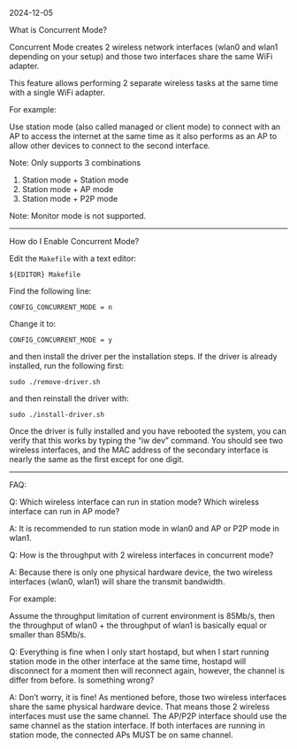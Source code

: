 2024-12-05

What is Concurrent Mode?

Concurrent Mode creates 2 wireless network interfaces (wlan0 and wlan1
depending on your setup) and those two interfaces share the same WiFi
adapter.

This feature allows performing 2 separate wireless tasks at the same
time with a single WiFi adapter.

For example:

Use station mode (also called managed or client mode) to connect with an
AP to access the internet at the same time as it also performs as an AP
to allow other devices to connect to the second interface.

Note: Only supports 3 combinations

1. Station mode + Station mode
2. Station mode + AP mode
3. Station mode + P2P mode

Note: Monitor mode is not supported.

-----

How do I Enable Concurrent Mode?

Edit the `Makefile` with a text editor:

```
${EDITOR} Makefile
```

Find the following line:

```
CONFIG_CONCURRENT_MODE = n
```

Change it to: 

```
CONFIG_CONCURRENT_MODE = y
```

and then install the driver per the installation steps. If
the driver is already installed, run the following first:

```
sudo ./remove-driver.sh
```
and then reinstall the driver with:

```
sudo ./install-driver.sh
```

Once the driver is fully installed and you have rebooted the system, you
can verify that this works by typing the “iw dev” command. You should
see two wireless interfaces, and the MAC address of the secondary
interface is nearly the same as the first except for one digit.

-----

FAQ:

Q: Which wireless interface can run in station mode? Which
wireless interface can run in AP mode?

A: It is recommended to run station mode in wlan0 and AP or P2P mode in
wlan1.

Q: How is the throughput with 2 wireless interfaces in concurrent mode?

A: Because there is only one physical hardware device, the two wireless
interfaces (wlan0, wlan1) will share the transmit bandwidth.

For example:

Assume the throughput limitation of current environment is 85Mb/s,
then the throughput of wlan0 + the throughput of wlan1 is basically
equal or smaller than 85Mb/s.

Q: Everything is fine when I only start hostapd, but when I start
running station mode in the other interface at the same time, hostapd
will disconnect for a moment then will reconnect again, however, the
channel is differ from before. Is something wrong?

A: Don’t worry, it is fine! As mentioned before, those two wireless
interfaces share the same physical hardware device. That means those 2
wireless interfaces must use the same channel. The AP/P2P interface
should use the same channel as the station interface. If both interfaces
are running in station mode, the connected APs MUST be on same channel.
